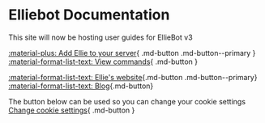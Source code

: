 # Elliebot Documentation

This site will now be hosting user guides for EllieBot v3

[:material-plus: Add Ellie to your server][invite]{ .md-button .md-button--primary }
[:material-format-list-text: View commands][commands]{ .md-button }

[:material-format-list-text: Ellie's website][site]{.md-button .md-button--primary}
[:material-format-list-text: Blog][blog]{.md-button}



The button below can be used so you can change your cookie settings
[Change cookie settings](#__consent){ .md-button }











[invite]: https://discordapp.com/oauth2/authorize?client_id=608119997713350679&scope=bot&permissions=66186303
[commands]: https://commands.emotionchild.com
[site]: https://ellie.emotionchild.com
[blog]: https://blog.emotionchild.com
